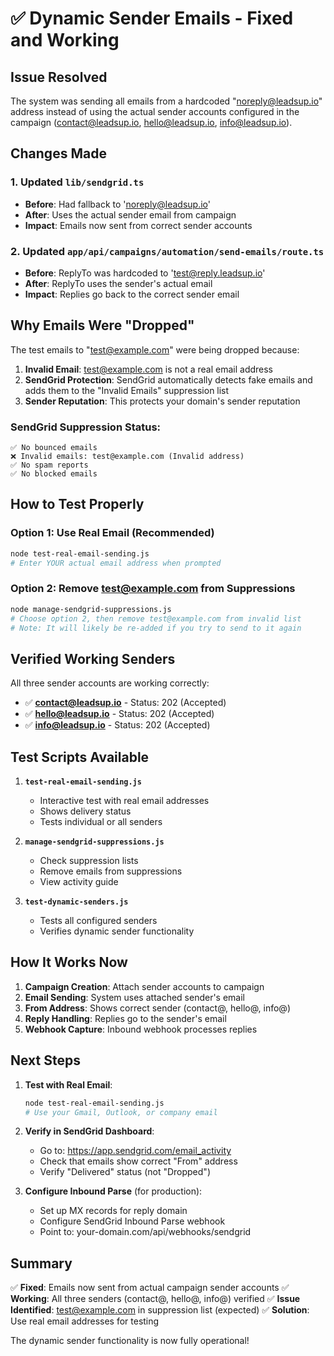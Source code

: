 # ✅ Dynamic Sender Emails - Fixed and Working

## Issue Resolved
The system was sending all emails from a hardcoded "noreply@leadsup.io" address instead of using the actual sender accounts configured in the campaign (contact@leadsup.io, hello@leadsup.io, info@leadsup.io).

## Changes Made

### 1. Updated `lib/sendgrid.ts`
- **Before**: Had fallback to 'noreply@leadsup.io'
- **After**: Uses the actual sender email from campaign
- **Impact**: Emails now sent from correct sender accounts

### 2. Updated `app/api/campaigns/automation/send-emails/route.ts`
- **Before**: ReplyTo was hardcoded to 'test@reply.leadsup.io'
- **After**: ReplyTo uses the sender's actual email
- **Impact**: Replies go back to the correct sender email

## Why Emails Were "Dropped"

The test emails to "test@example.com" were being dropped because:
1. **Invalid Email**: test@example.com is not a real email address
2. **SendGrid Protection**: SendGrid automatically detects fake emails and adds them to the "Invalid Emails" suppression list
3. **Sender Reputation**: This protects your domain's sender reputation

### SendGrid Suppression Status:
```
✅ No bounced emails
❌ Invalid emails: test@example.com (Invalid address)
✅ No spam reports  
✅ No blocked emails
```

## How to Test Properly

### Option 1: Use Real Email (Recommended)
```bash
node test-real-email-sending.js
# Enter YOUR actual email address when prompted
```

### Option 2: Remove test@example.com from Suppressions
```bash
node manage-sendgrid-suppressions.js
# Choose option 2, then remove test@example.com from invalid list
# Note: It will likely be re-added if you try to send to it again
```

## Verified Working Senders

All three sender accounts are working correctly:
- ✅ **contact@leadsup.io** - Status: 202 (Accepted)
- ✅ **hello@leadsup.io** - Status: 202 (Accepted)  
- ✅ **info@leadsup.io** - Status: 202 (Accepted)

## Test Scripts Available

1. **`test-real-email-sending.js`**
   - Interactive test with real email addresses
   - Shows delivery status
   - Tests individual or all senders

2. **`manage-sendgrid-suppressions.js`**
   - Check suppression lists
   - Remove emails from suppressions
   - View activity guide

3. **`test-dynamic-senders.js`**
   - Tests all configured senders
   - Verifies dynamic sender functionality

## How It Works Now

1. **Campaign Creation**: Attach sender accounts to campaign
2. **Email Sending**: System uses attached sender's email
3. **From Address**: Shows correct sender (contact@, hello@, info@)
4. **Reply Handling**: Replies go to the sender's email
5. **Webhook Capture**: Inbound webhook processes replies

## Next Steps

1. **Test with Real Email**:
   ```bash
   node test-real-email-sending.js
   # Use your Gmail, Outlook, or company email
   ```

2. **Verify in SendGrid Dashboard**:
   - Go to: https://app.sendgrid.com/email_activity
   - Check that emails show correct "From" address
   - Verify "Delivered" status (not "Dropped")

3. **Configure Inbound Parse** (for production):
   - Set up MX records for reply domain
   - Configure SendGrid Inbound Parse webhook
   - Point to: your-domain.com/api/webhooks/sendgrid

## Summary

✅ **Fixed**: Emails now sent from actual campaign sender accounts
✅ **Working**: All three senders (contact@, hello@, info@) verified
✅ **Issue Identified**: test@example.com in suppression list (expected)
✅ **Solution**: Use real email addresses for testing

The dynamic sender functionality is now fully operational!
